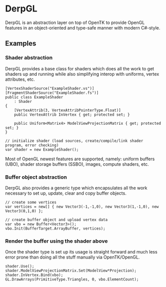 DerpGL
======

DerpGL is an abstraction layer on top of OpenTK to provide OpenGL features in an object-oriented and type-safe manner with modern C#-style.


## Examples
### Shader abstraction
DerpGL provides a base class for shaders which does all the work to get shaders up and running while also simplifying interop with uniforms, vertex attributes, etc.
```
[VertexShaderSource("ExampleShader.vs")]
[FragmentShaderSource("ExampleShader.fs")]
public class ExampleShader
    : Shader
{
    [VertexAttrib(3, VertexAttribPointerType.Float)]
    public VertexAttrib InVertex { get; protected set; }

    public Uniform<Matrix4> ModelViewProjectionMatrix { get; protected set; }
}

// initialize shader (load sources, create/compile/link shader program, error checking)
var shader = new ExampleShader();
```
Most of OpenGL newest features are supported, namely: uniform buffers (UBO), shader storage buffers (SSBO), images, compute shaders, etc.

### Buffer object abstraction
DerpGL also provides a generic type which encapsulates all the work necessary to set up, update, clear and copy buffer objects.

```
// create some vertices
var vertices = new[] { new Vector3(-1,-1,0), new Vector3(1,-1,0), new Vector3(0,1,0) };

// create buffer object and upload vertex data
var vbo = new Buffer<Vector3>();
vbo.Init(BufferTarget.ArrayBuffer, vertices);
```

### Render the buffer using the shader above
Once the shader type is set up its usage is straight forward and much less error prone than doing all the stuff manually via OpenTK/OpenGL.
```
shader.Use();
shader.ModelViewProjectionMatrix.Set(ModelView*Projection);
shader.InVertex.Bind(vbo);
GL.DrawArrays(PrimitiveType.Triangles, 0, vbo.ElementCount);
```
